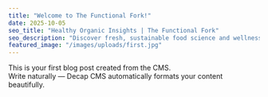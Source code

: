 ```yaml
---
title: "Welcome to The Functional Fork!"
date: 2025-10-05
seo_title: "Healthy Organic Insights | The Functional Fork"
seo_description: "Discover fresh, sustainable food science and wellness ideas."
featured_image: "/images/uploads/first.jpg"
---
```


This is your first blog post created from the CMS.  
Write naturally — Decap CMS automatically formats your content beautifully.
